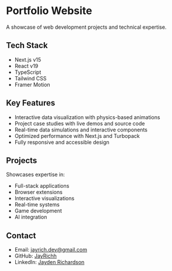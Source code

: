 # Portfolio Website

A showcase of web development projects and technical expertise.

## Tech Stack

- Next.js v15
- React v19
- TypeScript
- Tailwind CSS
- Framer Motion

## Key Features

- Interactive data visualization with physics-based animations
- Project case studies with live demos and source code
- Real-time data simulations and interactive components
- Optimized performance with Next.js and Turbopack
- Fully responsive and accessible design

## Projects

Showcases expertise in:
- Full-stack applications
- Browser extensions
- Interactive visualizations
- Real-time systems
- Game development
- AI integration

## Contact

- Email: jayrich.dev@gmail.com
- GitHub: [JayRichh](https://github.com/JayRichh)
- LinkedIn: [Jayden Richardson](https://linkedin.com/in/jaydenrichardson)
